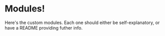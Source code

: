 # Modules!

Here's the custom modules. Each one should either be self-explanatory, or have a README providing futher info.